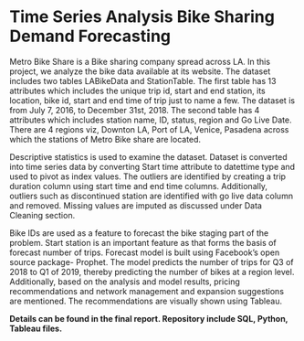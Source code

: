 # Time Series Analysis Bike Sharing Demand Forecasting

Metro Bike Share is a Bike sharing company spread across LA. In this project, we analyze the bike data available at its website. The dataset includes two tables LABikeData and StationTable. The first table has 13 attributes which includes the unique trip id, start and end station, its location, bike id, start and end time of trip just to name a few. The dataset is from July 7, 2016, to December 31st, 2018. The second table has 4 attributes which includes station name, ID, status, region and Go Live Date. There are 4 regions viz, Downton LA, Port of LA, Venice, Pasadena across which the stations of Metro Bike share are located.

Descriptive statistics is used to examine the dataset. Dataset is converted into time series data by converting Start time attribute to datettime type and used to pivot as index values. The outliers are identified by creating a trip duration column using start time and end time columns. Additionally, outliers such as discontinued station are identified with go live data column and removed.  Missing values are imputed as discussed under Data Cleaning section.

Bike IDs are used as a feature to forecast the bike staging part of the problem. Start station is an important feature as that forms the basis of forecast number of trips. Forecast model is built using Facebook’s open source package- Prophet. The model predicts the number of trips for Q3 of 2018 to Q1 of 2019, thereby predicting the number of bikes at a region level. Additionally, based on the analysis and model results, pricing recommendations and network management and expansion suggestions are mentioned. The recommendations are visually shown using Tableau.

**Details can be found in the final report. 
Repository include SQL, Python, Tableau files.**
